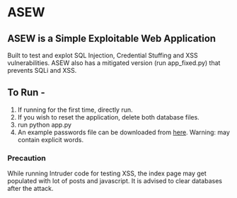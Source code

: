 # ASEW
## ASEW is a Simple Exploitable Web Application
Built to test and explot SQL Injection, Credential Stuffing and XSS vulnerabilities.
ASEW also has a mitigated version (run app_fixed.py) that prevents SQLi and XSS.

## To Run - 
1. If running for the first time, directly run.
2. If you wish to reset the application, delete both database files.
3. run python app.py
4. An example passwords file can be downloaded from [here](https://github.com/danielmiessler/SecLists/blob/master/Passwords/Common-Credentials/500-worst-passwords.txt). Warning: may contain explicit words.

### Precaution
While running Intruder code for testing XSS, the index page may get populated with lot of posts and javascript.
It is advised to clear databases after the attack.
